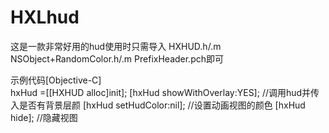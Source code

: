 # HXLhud
这是一款非常好用的hud使用时只需导入
HXHUD.h/.m
NSObject+RandomColor.h/.m
PrefixHeader.pch即可

示例代码[Objective-C] 	
hxHud =[[HXHUD alloc]init];
[hxHud showWithOverlay:YES]; //调用hud并传入是否有背景层颜
[hxHud setHudColor:nil];    //设置动画视图的颜色
[hxHud hide];               //隐藏视图
